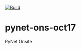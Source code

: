[![Build](https://travis-ci.org/ktbyers/pynet-ons-oct17.svg?branch=master)](https://travis-ci.org/ktbyers/pynet-ons-oct17.svg?branch=master)

# pynet-ons-oct17
PyNet Onsite


